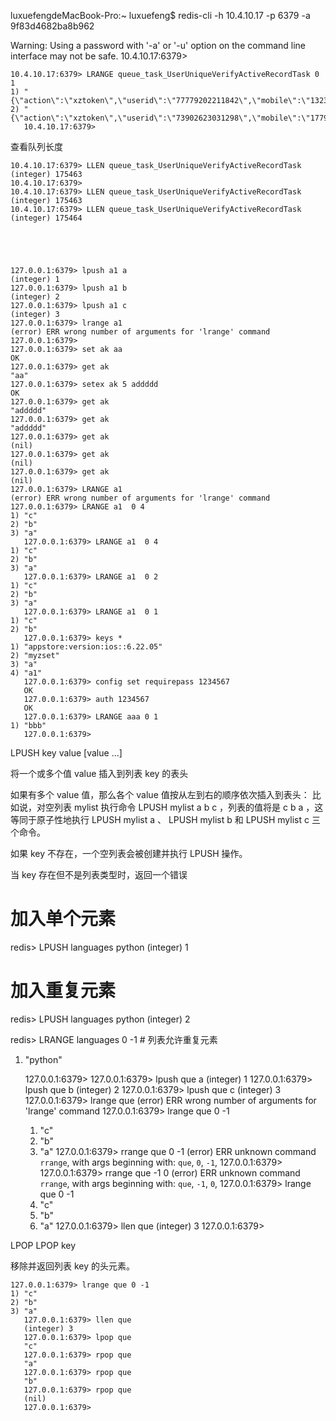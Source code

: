 

luxuefengdeMacBook-Pro:~ luxuefeng$ redis-cli -h 10.4.10.17 -p 6379 -a 9f83d4682ba8b962

Warning: Using a password with '-a' or '-u' option on the command line interface may not be safe.
10.4.10.17:6379>

    10.4.10.17:6379> LRANGE queue_task_UserUniqueVerifyActiveRecordTask 0 1
    1) "{\"action\":\"xztoken\",\"userid\":\"77779202211842\",\"mobile\":\"13230670596\",\"email\":\"\",\"idcardno\":\"130825199402101420\",\"device\":\"\",\"ali_buyer_email\":\"\",\"ali_buyer_id\":\"\",\"ip\":\"10.4.10.17\"}"
    2) "{\"action\":\"xztoken\",\"userid\":\"73902623031298\",\"mobile\":\"17791578510\",\"email\":\"\",\"idcardno\":\"610524199804153620\",\"device\":\"\",\"ali_buyer_email\":\"\",\"ali_buyer_id\":\"\",\"ip\":\"10.4.10.17\"}"
       10.4.10.17:6379>

查看队列长度

    10.4.10.17:6379> LLEN queue_task_UserUniqueVerifyActiveRecordTask
    (integer) 175463
    10.4.10.17:6379>
    10.4.10.17:6379> LLEN queue_task_UserUniqueVerifyActiveRecordTask
    (integer) 175463
    10.4.10.17:6379> LLEN queue_task_UserUniqueVerifyActiveRecordTask
    (integer) 175464





    127.0.0.1:6379> lpush a1 a
    (integer) 1
    127.0.0.1:6379> lpush a1 b
    (integer) 2
    127.0.0.1:6379> lpush a1 c
    (integer) 3
    127.0.0.1:6379> lrange a1
    (error) ERR wrong number of arguments for 'lrange' command
    127.0.0.1:6379>
    127.0.0.1:6379> set ak aa
    OK
    127.0.0.1:6379> get ak
    "aa"
    127.0.0.1:6379> setex ak 5 addddd
    OK
    127.0.0.1:6379> get ak
    "addddd"
    127.0.0.1:6379> get ak
    "addddd"
    127.0.0.1:6379> get ak
    (nil)
    127.0.0.1:6379> get ak
    (nil)
    127.0.0.1:6379> get ak
    (nil)
    127.0.0.1:6379> LRANGE a1
    (error) ERR wrong number of arguments for 'lrange' command
    127.0.0.1:6379> LRANGE a1  0 4
    1) "c"
    2) "b"
    3) "a"
       127.0.0.1:6379> LRANGE a1  0 4
    1) "c"
    2) "b"
    3) "a"
       127.0.0.1:6379> LRANGE a1  0 2
    1) "c"
    2) "b"
    3) "a"
       127.0.0.1:6379> LRANGE a1  0 1
    1) "c"
    2) "b"
       127.0.0.1:6379> keys *
    1) "appstore:version:ios::6.22.05"
    2) "myzset"
    3) "a"
    4) "a1"
       127.0.0.1:6379> config set requirepass 1234567
       OK
       127.0.0.1:6379> auth 1234567
       OK
       127.0.0.1:6379> LRANGE aaa 0 1
    1) "bbb"
       127.0.0.1:6379>


LPUSH key value [value ...]

将一个或多个值 value 插入到列表 key 的表头

如果有多个 value 值，那么各个 value 值按从左到右的顺序依次插入到表头： 比如说，对空列表 mylist 执行命令 LPUSH mylist a b c ，列表的值将是 c b a ，这等同于原子性地执行 LPUSH mylist a 、 LPUSH mylist b 和 LPUSH mylist c 三个命令。

如果 key 不存在，一个空列表会被创建并执行 LPUSH 操作。

当 key 存在但不是列表类型时，返回一个错误


# 加入单个元素

redis> LPUSH languages python
(integer) 1


# 加入重复元素

redis> LPUSH languages python
(integer) 2

redis> LRANGE languages 0 -1     # 列表允许重复元素
1) "python"


    127.0.0.1:6379>
    127.0.0.1:6379> lpush que a
    (integer) 1
    127.0.0.1:6379> lpush que b
    (integer) 2
    127.0.0.1:6379> lpush que c
    (integer) 3
    127.0.0.1:6379> lrange que
    (error) ERR wrong number of arguments for 'lrange' command
    127.0.0.1:6379> lrange que 0 -1
    1) "c"
    2) "b"
    3) "a"
       127.0.0.1:6379> rrange que 0 -1
       (error) ERR unknown command `rrange`, with args beginning with: `que`, `0`, `-1`,
       127.0.0.1:6379>
       127.0.0.1:6379> rrange que -1 0
       (error) ERR unknown command `rrange`, with args beginning with: `que`, `-1`, `0`,
       127.0.0.1:6379> lrange que 0 -1
    1) "c"
    2) "b"
    3) "a"
       127.0.0.1:6379> llen que
       (integer) 3
       127.0.0.1:6379>

LPOP
LPOP key

移除并返回列表 key 的头元素。

    127.0.0.1:6379> lrange que 0 -1
    1) "c"
    2) "b"
    3) "a"
       127.0.0.1:6379> llen que
       (integer) 3
       127.0.0.1:6379> lpop que
       "c"
       127.0.0.1:6379> rpop que
       "a"
       127.0.0.1:6379> rpop que
       "b"
       127.0.0.1:6379> rpop que
       (nil)
       127.0.0.1:6379>